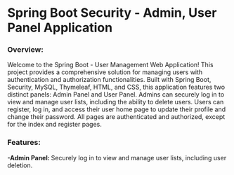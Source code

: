 <h1>Spring Boot Security - Admin, User Panel Application</h1>
<h3>Overview:</h3>
<p>Welcome to the Spring Boot - User Management Web Application! This project provides a comprehensive solution for managing users with authentication and authorization functionalities. Built with Spring Boot, Security, MySQL, Thymeleaf, HTML, and CSS, this application features two distinct panels: Admin Panel and User Panel. Admins can securely log in to view and manage user lists, including the ability to delete users. Users can register, log in, and access their user home page to update their profile and change their password. All pages are authenticated and authorized, except for the index and register pages.</p>
<h3>Features:</h3>
<p><b> -Admin Panel: </b> Securely log in to view and manage user lists, including user deletion.</p>





